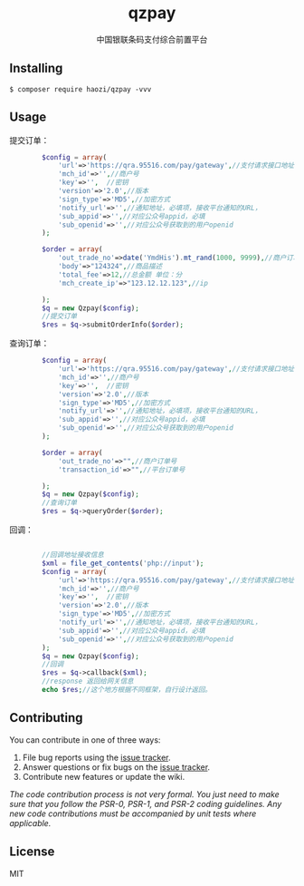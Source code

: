 <h1 align="center"> qzpay </h1>

<p align="center"> 中国银联条码支付综合前置平台</p>


## Installing

```shell
$ composer require haozi/qzpay -vvv
```

## Usage
提交订单：
```php
        $config = array(
            'url'=>'https://qra.95516.com/pay/gateway',//支付请求接口地址，无需更改 
            'mch_id'=>'',//商户号
            'key'=>'',  //密钥
            'version'=>'2.0',//版本
            'sign_type'=>'MD5',//加密方式
            'notify_url'=>'',//通知地址，必填项，接收平台通知的URL，
            'sub_appid'=>'',//对应公众号appid，必填
            'sub_openid'=>'',//对应公众号获取到的用户openid
        );

        $order = array(
            'out_trade_no'=>date('YmdHis').mt_rand(1000, 9999),//商户订单号
            'body'=>"124324",//商品描述
            'total_fee'=>12,//总金额 单位：分
            'mch_create_ip'=>"123.12.12.123",//ip

        );
        $q = new Qzpay($config);
        //提交订单
        $res = $q->submitOrderInfo($order);
```
查询订单：
```php
        $config = array(
            'url'=>'https://qra.95516.com/pay/gateway',//支付请求接口地址，无需更改 
            'mch_id'=>'',//商户号
            'key'=>'',  //密钥
            'version'=>'2.0',//版本
            'sign_type'=>'MD5',//加密方式
            'notify_url'=>'',//通知地址，必填项，接收平台通知的URL，
            'sub_appid'=>'',//对应公众号appid，必填
            'sub_openid'=>'',//对应公众号获取到的用户openid
        );

        $order = array(
            'out_trade_no'=>"",//商户订单号
            'transaction_id'=>"",//平台订单号

        );
        $q = new Qzpay($config);
        //查询订单
        $res = $q->queryOrder($order);
```

回调：
```php

        //回调地址接收信息
        $xml = file_get_contents('php://input');
        $config = array(
            'url'=>'https://qra.95516.com/pay/gateway',//支付请求接口地址，无需更改 
            'mch_id'=>'',//商户号
            'key'=>'',  //密钥
            'version'=>'2.0',//版本
            'sign_type'=>'MD5',//加密方式
            'notify_url'=>'',//通知地址，必填项，接收平台通知的URL，
            'sub_appid'=>'',//对应公众号appid，必填
            'sub_openid'=>'',//对应公众号获取到的用户openid
        );
        $q = new Qzpay($config);
        //回调
        $res = $q->callback($xml);
        //response 返回给网关信息
        echo $res;//这个地方根据不同框架，自行设计返回。

```
## Contributing

You can contribute in one of three ways:

1. File bug reports using the [issue tracker](https://github.com/haozi/qzpay/issues).
2. Answer questions or fix bugs on the [issue tracker](https://github.com/haozi/qzpay/issues).
3. Contribute new features or update the wiki.

_The code contribution process is not very formal. You just need to make sure that you follow the PSR-0, PSR-1, and PSR-2 coding guidelines. Any new code contributions must be accompanied by unit tests where applicable._

## License

MIT
